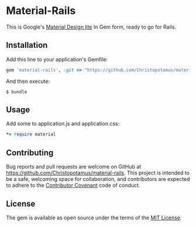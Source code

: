 # Material-Rails

This is Google's [Material Design lite](https://www.getmdl.io/) In Gem form, ready to go for Rails.

## Installation

Add this line to your application's Gemfile:

```ruby
gem 'material-rails', :git => "https://github.com/Christopotamus/material-rails"
```

And then execute:

    $ bundle


## Usage

Add some to application.js and application.css:
```ruby
*= require material
```

## Contributing

Bug reports and pull requests are welcome on GitHub at https://github.com/Christopotamus/material-rails. This project is intended to be a safe, welcoming space for collaboration, and contributors are expected to adhere to the [Contributor Covenant](http://contributor-covenant.org) code of conduct.


## License

The gem is available as open source under the terms of the [MIT License](http://opensource.org/licenses/MIT).

